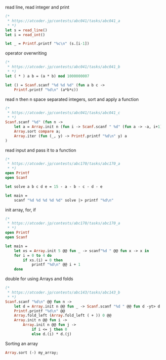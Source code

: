read line, read integer and print
```ocaml
(* 
 * https://atcoder.jp/contests/abc041/tasks/abc041_a
 * *)
let s = read_line()
let i = read_int()

let _ = Printf.printf "%c\n" (s.[i-1])
```

operator overwriting
```ocaml
(* 
 * https://atcoder.jp/contests/abc041/tasks/abc041_b
 * *)
let ( * ) a b = (a * b) mod 1000000007

let () = Scanf.scanf "%d %d %d" (fun a b c ->
    Printf.printf "%d\n" (a*b*c))
```

read n then n space separated integers, sort and apply a function
```ocaml
(* 
 * https://atcoder.jp/contests/abc041/tasks/abc041_c
 * *)
Scanf.scanf "%d" (fun n ->
    let a = Array.init n (fun i -> Scanf.scanf " %d" (fun a -> -a, i+1)) in
    Array.sort compare a;
    Array.iter (fun (_, y) -> Printf.printf "%d\n" y) a
)
```

read input and pass it to a function
```ocaml
(*
 * https://atcoder.jp/contests/abc170/tasks/abc170_a
 * *)
open Printf
open Scanf

let solve a b c d e = 15 - a - b - c - d - e

let main =
    scanf "%d %d %d %d %d" solve |> printf "%d\n"
```

init array, for, if
```ocaml
(*
 * https://atcoder.jp/contests/abc170/tasks/abc170_a
 * *)
open Printf
open Scanf

let main =
    let xs = Array.init 5 @@ fun _ -> scanf"%d " @@ fun x -> x in
    for i = 0 to 4 do
        if xs.(i) = 0 then
            printf "%d\n" @@ i + 1
    done
```

double for using Arrays and folds
```ocaml
(*
 * https://atcoder.jp/contests/abc143/tasks/abc143_b
 * *)
Scanf.scanf "%d\n" @@ fun n ->
    let d = Array.init n @@ fun _ -> Scanf.scanf "%d " @@ fun d -yt> d in
    Printf.printf "%d\n" @@
    Array.fold_left (Array.fold_left ( + )) 0 @@
    Array.init n @@ fun i ->
        Array.init n @@ fun j ->
            if i <= j then 0
            else d.(i) * d.(j)
```

Sorting an array
```ocaml
Array.sort (-) my_array;
```
